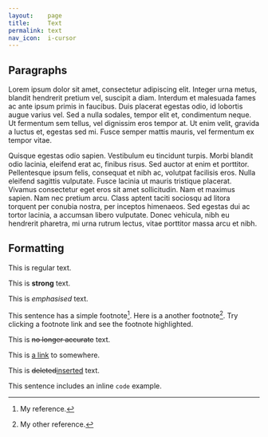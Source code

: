 ```yaml
---
layout:    page
title:     Text
permalink: text
nav_icon:  i-cursor
---
```


## Paragraphs

Lorem ipsum dolor sit amet, consectetur adipiscing elit.
Integer urna metus, blandit hendrerit pretium vel, suscipit a diam.
Interdum et malesuada fames ac ante ipsum primis in faucibus.
Duis placerat egestas odio, id lobortis augue varius vel.
Sed a nulla sodales, tempor elit et, condimentum neque.
Ut fermentum sem tellus, vel dignissim eros tempor at.
Ut enim velit, gravida a luctus et, egestas sed mi.
Fusce semper mattis mauris, vel fermentum ex tempor vitae.

Quisque egestas odio sapien.
Vestibulum eu tincidunt turpis.
Morbi blandit odio lacinia, eleifend erat ac, finibus risus.
Sed auctor at enim et porttitor.
Pellentesque ipsum felis, consequat et nibh ac, volutpat facilisis eros.
Nulla eleifend sagittis vulputate.
Fusce lacinia ut mauris tristique placerat.
Vivamus consectetur eget eros sit amet sollicitudin.
Nam et maximus sapien.
Nam nec pretium arcu.
Class aptent taciti sociosqu ad litora torquent per conubia nostra, per inceptos himenaeos.
Sed egestas dui ac tortor lacinia, a accumsan libero vulputate.
Donec vehicula, nibh eu hendrerit pharetra, mi urna rutrum lectus, vitae porttitor massa arcu et nibh.



## Formatting

This is regular text.

This is **strong** text.

This is *emphasised* text.

This sentence has a simple footnote[^1].
Here is a another footnote[^2].
Try clicking a footnote link and see the footnote highlighted.

This is <s>no longer accurate</s> text.

This is [a link](#) to somewhere.

This is <del>deleted</del><ins>inserted</ins> text.

This sentence includes an inline `code` example.



[^1]: My reference.
[^2]: My other reference.
